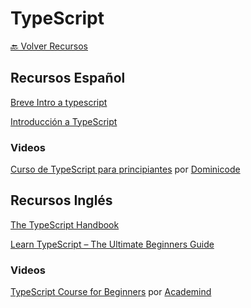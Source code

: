 
# TypeScript

[🔙 Volver Recursos](https://vanessamarely.github.io/recursos-frontend/)


## Recursos Español

[Breve Intro a typescript](https://github.com/vanessamarely/typescript-talk)

[Introducción a TypeScript](https://docs.microsoft.com/es-es/learn/modules/typescript-get-started/)

### Videos

[Curso de TypeScript para principiantes](https://youtu.be/e45Yhgh4INc) por [Dominicode](https://www.youtube.com/c/DominiCode/)


## Recursos Inglés

[The TypeScript Handbook](https://www.typescriptlang.org/docs/handbook/intro.html)

[Learn TypeScript – The Ultimate Beginners Guide](https://www.freecodecamp.org/news/learn-typescript-beginners-guide/)


### Videos

[TypeScript Course for Beginners](https://youtu.be/BwuLxPH8IDs) por [Academind](https://www.youtube.com/channel/UCSJbGtTlrDami-tDGPUV9-w)
